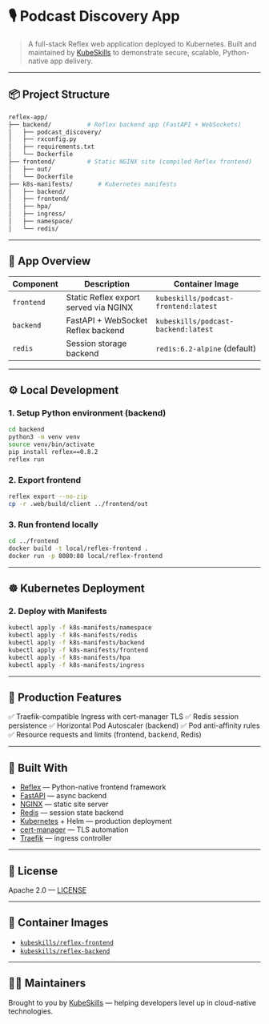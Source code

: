 # 🎙️ Podcast Discovery App

> A full-stack Reflex web application deployed to Kubernetes.
> Built and maintained by [KubeSkills](https://kubeskills.com) to demonstrate secure, scalable, Python-native app delivery.

---

## 📦 Project Structure

```bash
reflex-app/
├── backend/          # Reflex backend app (FastAPI + WebSockets)
│   ├── podcast_discovery/
│   ├── rxconfig.py
│   ├── requirements.txt
│   └── Dockerfile
├── frontend/         # Static NGINX site (compiled Reflex frontend)
│   ├── out/
│   └── Dockerfile
├── k8s-manifests/       # Kubernetes manifests
│   ├── backend/
│   ├── frontend/
│   ├── hpa/
│   ├── ingress/
│   ├── namespace/
│   └── redis/
````

---

## 🚀 App Overview

| Component  | Description                           | Container Image                      |
| ---------- | ------------------------------------- | ------------------------------------ |
| `frontend` | Static Reflex export served via NGINX | `kubeskills/podcast-frontend:latest` |
| `backend`  | FastAPI + WebSocket Reflex backend    | `kubeskills/podcast-backend:latest`  |
| `redis`    | Session storage backend               | `redis:6.2-alpine` (default)         |

---

## ⚙️ Local Development

### 1. Setup Python environment (backend)

```bash
cd backend
python3 -m venv venv
source venv/bin/activate
pip install reflex==0.8.2
reflex run
```

### 2. Export frontend

```bash
reflex export --no-zip
cp -r .web/build/client ../frontend/out
```

### 3. Run frontend locally

```bash
cd ../frontend
docker build -t local/reflex-frontend .
docker run -p 8080:80 local/reflex-frontend
```

---

## ☸️ Kubernetes Deployment

### 2. Deploy with Manifests

```bash
kubectl apply -f k8s-manifests/namespace
kubectl apply -f k8s-manifests/redis
kubectl apply -f k8s-manifests/backend
kubectl apply -f k8s-manifests/frontend
kubectl apply -f k8s-manifests/hpa
kubectl apply -f k8s-manifests/ingress
```

---

## 🔐 Production Features

✅ Traefik-compatible Ingress with cert-manager TLS
✅ Redis session persistence
✅ Horizontal Pod Autoscaler (backend)
✅ Pod anti-affinity rules
✅ Resource requests and limits (frontend, backend, Redis)

---

## 🧱 Built With

* [Reflex](https://reflex.dev) — Python-native frontend framework
* [FastAPI](https://fastapi.tiangolo.com) — async backend
* [NGINX](https://nginx.org/en/) — static site server
* [Redis](https://redis.io) — session state backend
* [Kubernetes](https://kubernetes.io) + Helm — production deployment
* [cert-manager](https://cert-manager.io) — TLS automation
* [Traefik](https://traefik.io) — ingress controller

---

## 📝 License

Apache 2.0 — [LICENSE](./LICENSE)

---

## 🔗 Container Images

* [`kubeskills/reflex-frontend`](https://hub.docker.com/r/kubeskills/reflex-frontend)
* [`kubeskills/reflex-backend`](https://hub.docker.com/r/kubeskills/reflex-backend)

---

## 🙋‍♂️ Maintainers

Brought to you by [KubeSkills](https://kubeskills.com) — helping developers level up in cloud-native technologies.
